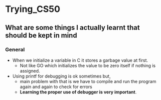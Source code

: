 # Trying_CS50

## What are some things I actually learnt that should be kept in mind

### General

- When we initialize a variable in C it stores a garbage value at first.
    - Not like GO which initializes the value to be zero itself if nothing is assigned.
- Using printf for debugging is ok sometimes but, 
    - main problem with that is we have to compile and run the program again and again to check for errors
    - **Learning the proper use of debugger is very important**.